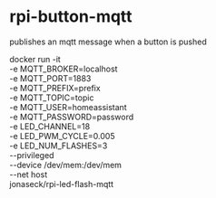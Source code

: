 # rpi-button-mqtt

publishes an mqtt message when a button is pushed

docker run -it \
-e MQTT_BROKER=localhost \
-e MQTT_PORT=1883 \
-e MQTT_PREFIX=prefix \
-e MQTT_TOPIC=topic \
-e MQTT_USER=homeassistant \
-e MQTT_PASSWORD=password \
-e LED_CHANNEL=18 \
-e LED_PWM_CYCLE=0.005 \
-e LED_NUM_FLASHES=3 \
--privileged \
--device /dev/mem:/dev/mem \
--net host \
jonaseck/rpi-led-flash-mqtt
